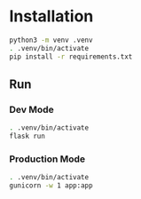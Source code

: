 # Installation
```bash
python3 -m venv .venv
. .venv/bin/activate
pip install -r requirements.txt
```

## Run
### Dev Mode
```bash
. .venv/bin/activate
flask run
```

### Production Mode
```bash
. .venv/bin/activate
gunicorn -w 1 app:app
```